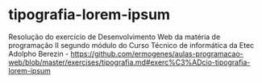 # tipografia-lorem-ipsum
Resolução do exercício de Desenvolvimento Web da matéria de programação II segundo módulo do Curso Técnico de informática da Etec Adolpho Berezin - https://github.com/ermogenes/aulas-programacao-web/blob/master/exercises/tipografia.md#exerc%C3%ADcio-tipografia-lorem-ipsum
